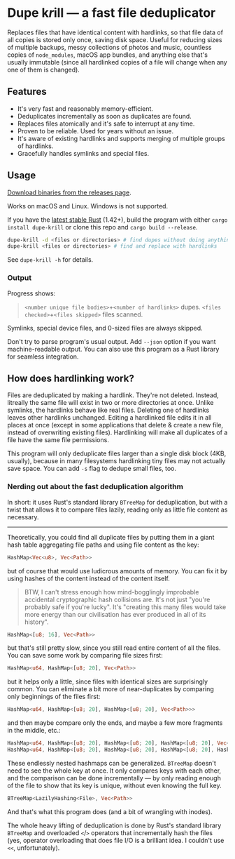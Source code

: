 # Dupe k*r*ill — a fast file deduplicator

Replaces files that have identical content with hardlinks, so that file data of all copies is stored only once, saving disk space. Useful for reducing sizes of multiple backups, messy collections of photos and music, countless copies of `node_modules`, macOS app bundles, and anything else that's usually immutable (since all hardlinked copies of a file will change when any one of them is changed).

## Features

* It's very fast and reasonably memory-efficient.
* Deduplicates incrementally as soon as duplicates are found.
* Replaces files atomically and it's safe to interrupt at any time.
* Proven to be reliable. Used for years without an issue.
* It's aware of existing hardlinks and supports merging of multiple groups of hardlinks.
* Gracefully handles symlinks and special files.

## Usage

[Download binaries from the releases page](https://github.com/kornelski/dupe-krill/releases).

Works on macOS and Linux. Windows is not supported.

If you have the [latest stable Rust](https://www.rust-lang.org/) (1.42+), build the program with either `cargo install dupe-krill` or clone this repo and `cargo build --release`.

```sh
dupe-krill -d <files or directories> # find dupes without doing anything
dupe-krill <files or directories> # find and replace with hardlinks
```

See `dupe-krill -h` for details.

### Output

Progress shows:

> `<number unique file bodies>`+`<number of hardlinks>` dupes. `<files checked>`+`<files skipped>` files scanned.

Symlinks, special device files, and 0-sized files are always skipped.

Don't try to parse program's usual output. Add `--json` option if you want machine-readable output. You can also use this program as a Rust library for seamless integration.

## How does hardlinking work?

Files are deduplicated by making a hardlink. They're not deleted. Instead, litreally the same file will exist in two or more directories at once. Unlike symlinks, the hardlinks behave like real files. Deleting one of hardlinks leaves other hardlinks unchanged. Editing a hardlinked file edits it in all places at once (except in some applications that delete & create a new file, instead of overwriting existing files). Hardlinking will make all duplicates of a file have the same file permissions.

This program will only deduplicate files larger than a single disk block (4KB, usually), because in many filesystems hardlinking tiny files may not actually save space. You can add `-s` flag to dedupe small files, too.

### Nerding out about the fast deduplication algorithm

In short: it uses Rust's standard library `BTreeMap` for deduplication, but with a twist that allows it to compare files lazily, reading only as little file content as necessary.

----

Theoretically, you could find all duplicate files by putting them in a giant hash table aggregating file paths and using file content as the key:

```rust
HashMap<Vec<u8>, Vec<Path>>
```

but of course that would use ludicrous amounts of memory. You can fix it by using hashes of the content instead of the content itself.

> BTW, I can't stress enough how mind-bogglingly improbable accidental cryptographic hash collisions are. It's not just "you're probably safe if you're lucky". It's "creating this many files would take more energy than our civilisation has ever produced in all of its history".

```rust
HashMap<[u8; 16], Vec<Path>>
```

but that's still pretty slow, since you still read entire content of all the files. You can save some work by comparing file sizes first:

```rust
HashMap<u64, HashMap<[u8; 20], Vec<Path>>
```

but it helps only a little, since files with identical sizes are surprisingly common. You can eliminate a bit more of near-duplicates by comparing only beginnings of the files first:

```rust
HashMap<u64, HashMap<[u8; 20], HashMap<[u8; 20], Vec<Path>>>
```

and then maybe compare only the ends, and maybe a few more fragments in the middle, etc.:

```rust
HashMap<u64, HashMap<[u8; 20], HashMap<[u8; 20], HashMap<[u8; 20], Vec<Path>>>>
HashMap<u64, HashMap<[u8; 20], HashMap<[u8; 20], HashMap<[u8; 20], HashMap<[u8; 20], HashMap<[u8; 20], …>>>>
```

These endlessly nested hashmaps can be generalized. `BTreeMap` doesn't need to see the whole key at once. It only compares keys with each other, and the comparison can be done incrementally — by only reading enough of the file to show that its key is unique, without even knowing the full key.

```rust
BTreeMap<LazilyHashing<File>, Vec<Path>>
```

And that's what this program does (and a bit of wrangling with inodes).

The whole heavy lifting of deduplication is done by Rust's standard library `BTreeMap` and overloaded `<`/`>` operators that incrementally hash the files (yes, operator overloading that does file I/O is a brilliant idea. I couldn't use `<<`, unfortunately).
